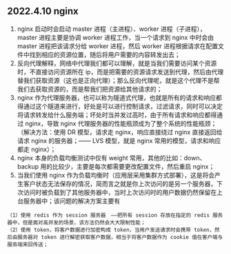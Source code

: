 ## 2022.4.10 nginx

1. nginx 启动时会启动 master 进程（主进程）、worker 进程（子进程），master 进程主要是协调  worker 进程工作，当一个请求到 nginx 中时会由 master 进程把该请求分给 worker 进程，然后 worker 进程根据请求在配置文件中找到相应的资源位置，随后将用户需要的内容转发出去；
2. 反向代理解释，网络中代理我们都可以理解，就是当我们需要访问某个资源时，不直接访问资源所在 ip，而是把需要的资源请求发送到代理，然后由代理替我们获取资源（这也是正向代理）；那么反向代理呢，就是这个代理不是帮我们去获取资源的，而是帮我们把资源给其他请求的；
3. nginx 作为代理服务器，也可以称为隧道式代理，也就是所有的请求和响应都得通过这个隧道来进行，好处是可以进行控制请求，过滤请求，同时可以决定将请求转发给什么服务端；坏处时当并发过高时，由于所有请求和响应都得通过 nginx，导致 nginx 代理服务器的性能瓶颈成为了整个系统的性能瓶颈；（解决方法：使用 DR 模型，请求走 nginx，响应直接绕过 nginx 直接返回给请求 nginx 的服务器；—— LVS 模型，就是 nginx 常用的模型，请求和响应都走 nginx）；
4. nginx 本身的负载均衡测试中仅有 weight 常用，其他的比如：down、backup 用的比较少，主要是每次都需要更改配置文件，然后重启 nginx；
5. 当我们使用 nginx 作为负载均衡时（应用层采用集群方式部署），这是将会产生客户状态无法保存的情况，简而言之就是你上次访问的是另一个服务器，下次访问时被负载到了其他服务器中，当时上次访问时的用户数据仍然保留在上台服务器中；该问题的解决方案主要有

```
（1）使用 redis 作为 session 服务器　——把所有 session 存放在指定的 redis 服务器中，但是面对高并发的场景，该方法仍然会大大限制性能；
（2）使用 token，将客户数据进行加密构成 token，当用户发送请求时会携带 token，然后由服务器对 token 进行解密获取客户数据，相当于将客户数据作为 cookie 值在客户端与服务端来回传送；
```

